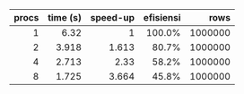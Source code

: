  | procs | time (s) | speed-up | efisiensi | rows |
 |------:|---------:|---------:|----------:|-----:|
 | 1 | 6.32 | 1 | 100.0% | 1000000 |
 | 2 | 3.918 | 1.613 | 80.7% | 1000000 |
 | 4 | 2.713 | 2.33 | 58.2% | 1000000 |
 | 8 | 1.725 | 3.664 | 45.8% | 1000000 |
